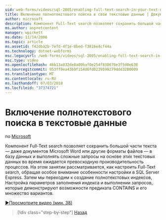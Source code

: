 ```yaml
---
uid: web-forms/videos/sql-2005/enabling-full-text-search-in-your-text-data
title: Включение полнотекстового поиска в свои текстовые данные | Документация Майкрософт
author: microsoft
description: Компонент Full-Text search позволяет сохранить большой части текста — даже документов Microsoft Word или другие форматы файлов — в базу данных и выполнять сложные qu....
ms.author: aspnetcontent
manager: wpickett
ms.date: 11/14/2006
ms.topic: article
ms.assetid: f42dba2b-7efd-4f1e-8bed-f3816edcf44a
ms.technology: dotnet-webforms
msc.legacyurl: /web-forms/videos/sql-2005/enabling-full-text-search-in-your-text-data
msc.type: video
ms.openlocfilehash: 4bb13a832de8a80baf0e254f838678e3f5d0e638
ms.sourcegitcommit: 953ff9ea4369f154d6fd0239599279ddd3280009
ms.translationtype: MT
ms.contentlocale: ru-RU
ms.lasthandoff: 07/03/2018
ms.locfileid: "37374721"
---
```

<a name="enabling-full-text-search-in-your-text-data"></a>Включение полнотекстового поиска в текстовые данные
====================
по [Microsoft](https://github.com/microsoft)

Компонент Full-Text search позволяет сохранить большой части текста — даже документов Microsoft Word или другие форматы файлов — в базу данных и выполнять сложные запросы на основе этих текстовых данных во время ожидается превосходную производительность процессов. На этом занятии рассматривается, как настроить Full-Text search, обращая особое внимание особенности настройки в SQL Server Express. Затем мы переходим к создание полнотекстовых индексов, Настройка параметров заполнения индекса и выполнении запросов, которые демонстрируют возможности предиката CONTAINS и его множество вариантов.

[&#9654;Просмотрите видео (мин. 38)](https://channel9.msdn.com/Blogs/ASP-NET-Site-Videos/enabling-full-text-search-in-your-text-data)

> [!div class="step-by-step"]
> [Назад](creating-and-using-stored-procedures.md)
